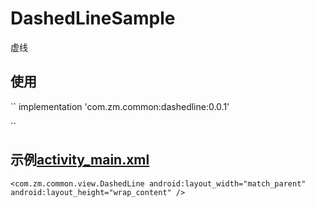 # DashedLineSample
虚线

## 使用
``
  implementation 'com.zm.common:dashedline:0.0.1'
  
``

## 示例[activity_main.xml](https://github.com/scalling/DashedLineSample/blob/master/app/src/main/res/layout/activity_main.xml)
``
<com.zm.common.view.DashedLine
        android:layout_width="match_parent"
        android:layout_height="wrap_content" />
``